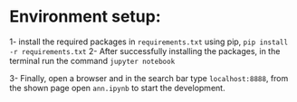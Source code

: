 # Environment setup:
1- install the required packages in `requirements.txt` using pip, `pip install -r requirements.txt`
2- After successfully installing the packages, in the terminal run the command `jupyter notebook`

3- Finally, open a browser and in the search bar type `localhost:8888`, from the shown page open `ann.ipynb` to start the development.
